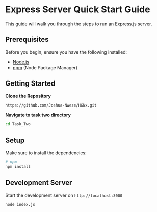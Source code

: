 # Express Server Quick Start Guide

This guide will walk you through the steps to run an Express.js server.

## Prerequisites

Before you begin, ensure you have the following installed:

- [Node.js](https://nodejs.org/)
- [npm](https://www.npmjs.com/) (Node Package Manager)

## Getting Started

**Clone the Repository**

   ```bash
   https://github.com/Joshua-Nweze/HGNx.git
   ```

**Navigate to task two directory**

```bash
cd Task_Two
```

## Setup

Make sure to install the dependencies:

```bash
# npm
npm install
```

## Development Server

Start the development server on `http://localhost:3000`

```bash
node index.js
```